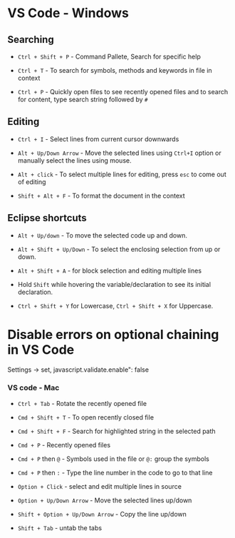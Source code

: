 # VS Code - Windows

## Searching

- `Ctrl + Shift + P` - Command Pallete, Search for specific help

- `Ctrl + T` - To search for symbols, methods and keywords in file in context

- `Ctrl + P` - Quickly open files to see recently opened files and to search for
  content, type search string followed by `#`

## Editing

- `Ctrl + I` - Select lines from current cursor downwards

- `Alt + Up/Down Arrow` - Move the selected lines using `Ctrl+I` option or manually select the lines using mouse.

- `Alt + click` - To select multiple lines for editing, press `esc` to come out of editing

- `Shift + Alt + F` - To format the document in the context

## Eclipse shortcuts

- `Alt + Up/down` - To move the selected code up and down.

-	`Alt + Shift + Up/Down` - To select the enclosing selection from up or down.

- `Alt + Shift + A` - for block selection and editing multiple lines

- Hold `Shift` while hovering the variable/declaration to see its initial declaration.

- `Ctrl + Shift + Y` for Lowercase, `Ctrl + Shift + X` for Uppercase.

# Disable errors on optional chaining in VS Code

Settings -> set, javascript.validate.enable": false

### VS code - Mac

- `Ctrl + Tab` - Rotate the recently opened file

- `Cmd + Shift + T` - To open recently closed file

- `Cmd + Shift + F` - Search for highlighted string in the selected path

- `Cmd + P` - Recently opened files

- `Cmd + P` then `@` - Symbols used in the file or `@:` group the symbols

- `Cmd + P` then `:` - Type the line number in the code to go to that line

- `Option + Click` - select and edit multiple lines in source

- `Option + Up/Down Arrow` - Move the selected lines up/down

- `Shift + Option + Up/Down Arrow` - Copy the line up/down

- `Shift + Tab` - untab the tabs
